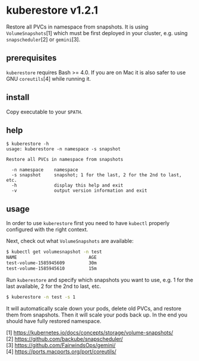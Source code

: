 # kuberestore v1.2.1
Restore all PVCs in namespace from snapshots. It is using `VolumeSnapshots`[1]
which must be first deployed in your cluster, e.g. using `snapscheduler`[2] or
`gemini`[3].

## prerequisites
`kuberestore` requires Bash >= 4.0. If you are on Mac it is also safer to use
GNU `coreutils`[4] while running it.

## install
Copy executable to your `$PATH`.

## help
```
$ kuberestore -h
usage: kuberestore -n namespace -s snapshot

Restore all PVCs in namespace from snapshots

  -n namespace    namespace
  -s snapshot     snapshot; 1 for the last, 2 for the 2nd to last, etc.
  -h              display this help and exit
  -v              output version information and exit
```
## usage
In order to use `kuberestore` first you need to have `kubectl` properly
configured with the right context.

Next, check out what `VolumeSnapshots` are available:
```bash
$ kubectl get volumesnapshot -n test
NAME                           AGE
test-volume-1585945609         30m
test-volume-1585945610         15m
```
Run `kuberestore` and specify which snapshots you want to use, e.g. 1 for the
last available, 2 for the 2nd to last, etc.

```bash
$ kuberestore -n test -s 1
```
It will automatically scale down your pods, delete old PVCs, and restore them
from snapshots. Then it will scale your pods back up. In the end you should
have fully restored namespace.

[1] https://kubernetes.io/docs/concepts/storage/volume-snapshots/ \
[2] https://github.com/backube/snapscheduler/ \
[3] https://github.com/FairwindsOps/gemini/ \
[4] https://ports.macports.org/port/coreutils/
